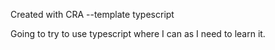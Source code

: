 Created with CRA --template typescript

Going to try to use typescript where I can as I need to learn it.